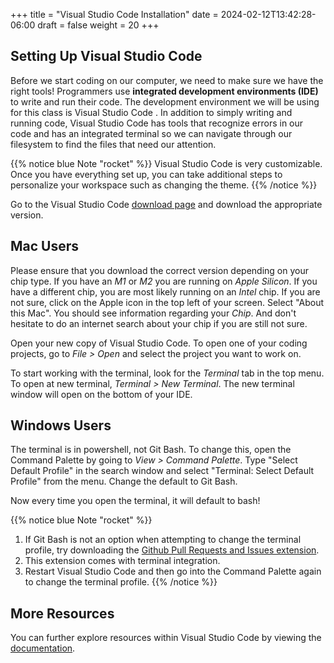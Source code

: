 +++
title = "Visual Studio Code Installation"
date = 2024-02-12T13:42:28-06:00
draft = false
weight = 20
+++

## Setting Up Visual Studio Code

Before we start coding on our computer, we need to make sure we have the right tools! Programmers use **integrated development environments (IDE)** to write and run their code. The development environment we will be using for this class is Visual Studio Code
.
In addition to simply writing and running code, Visual Studio Code has tools that recognize errors in our code and has an integrated terminal so we can navigate through our filesystem to find the files that need our attention.

{{% notice blue Note "rocket" %}}
Visual Studio Code is very customizable. Once you have everything set up, you can take additional steps to personalize your workspace such as changing the theme.
{{% /notice %}}

Go to the Visual Studio Code [download page](https://code.visualstudio.com/download/) and download the appropriate version.

## Mac Users

Please ensure that you download the correct version depending on your chip type.  If you have an _M1_ or _M2_ you are running on _Apple Silicon_.  If you have a different chip, you are most likely running on an _Intel_ chip. If you are not sure, click on the Apple icon in the top left of your screen.  Select "About this Mac".  You should see information regarding your _Chip_.  And don't hesitate to do an internet search about your chip if you are still not sure.

Open your new copy of Visual Studio Code. To open one of your coding projects, go to _File > Open_ and select the project you want to work on.

To start working with the terminal, look for the _Terminal_ tab in the top menu.  To open at new terminal,  _Terminal > New Terminal_. The new terminal window will open on the bottom of your IDE.

## Windows Users

The terminal is in powershell, not Git Bash. To change this, open the Command Palette by going to _View > Command Palette_. Type "Select Default Profile" in the search window and select "Terminal: Select Default Profile" from the menu.
Change the default to Git Bash.

Now every time you open the terminal, it will default to bash!

{{% notice blue Note "rocket" %}}
1. If Git Bash is not an option when attempting to change the terminal profile, try downloading the [Github Pull Requests and Issues extension](https://marketplace.visualstudio.com/items?itemName=GitHub.vscode-pull-request-github).
1. This extension comes with terminal integration.
1. Restart Visual Studio Code and then go into the Command Palette again to change the terminal profile.
{{% /notice %}}

## More Resources
You can further explore resources within Visual Studio Code by viewing the [documentation](https://code.visualstudio.com/docs).

